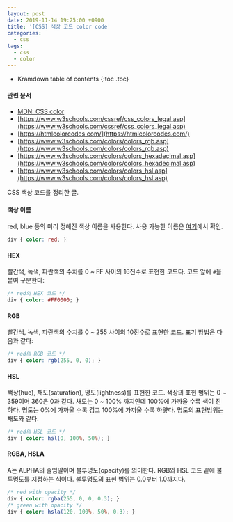 ```yaml
---
layout: post
date: 2019-11-14 19:25:00 +0900
title: '[CSS] 색상 코드 color code'
categories:
  - css
tags:
  - css
  - color
---
```


* Kramdown table of contents
{:toc .toc}

#### 관련 문서

- [MDN: CSS color](https://developer.mozilla.org/ko/docs/Web/CSS/color)
- [https://www.w3schools.com/cssref/css_colors_legal.asp](https://www.w3schools.com/cssref/css_colors_legal.asp)
- [https://htmlcolorcodes.com/](https://htmlcolorcodes.com/)
- [https://www.w3schools.com/colors/colors_rgb.asp](https://www.w3schools.com/colors/colors_rgb.asp)
- [https://www.w3schools.com/colors/colors_hexadecimal.asp](https://www.w3schools.com/colors/colors_hexadecimal.asp)
- [https://www.w3schools.com/colors/colors_hsl.asp](https://www.w3schools.com/colors/colors_hsl.asp)

CSS 색상 코드를 정리한 글.

#### 색상 이름

red, blue 등의 미리 정해진 색상 이름을 사용한다. 사용 가능한 이름은 [여기](https://www.w3schools.com/colors/colors_names.asp)에서 확인.

```css
div { color: red; }
```

#### HEX

빨간색, 녹색, 파란색의 수치를 0 \~ FF 사이의 16진수로 표현한 코드다. 코드 앞에 `#`을 붙여 구분한다:

```css
/* red의 HEX 코드 */
div { color: #FF0000; }
```

#### RGB

빨간색, 녹색, 파란색의 수치를 0 \~ 255 사이의 10진수로 표현한 코드. 표기 방법은 다음과 같다:

```css
/* red의 RGB 코드 */
div { color: rgb(255, 0, 0); }
```

#### HSL

색상(hue), 채도(saturation), 명도(lightness)를 표현한 코드. 색상의 표현 범위는 0 \~ 359이며 360은 0과 같다. 채도는 0 \~ 100% 까지인데 100%에 가까울 수록 색이 진하다. 명도는 0%에 가까울 수록 검고 100%에 가까울 수록 하얗다. 명도의 표현범위는 채도와 같다.

```css
/* red의 HSL 코드 */
div { color: hsl(0, 100%, 50%); }
```

#### RGBA, HSLA

A는 ALPHA의 줄임말이며 불투명도(opacity)를 의미한다. RGB와 HSL 코드 끝에 불투명도를 지정하는 식이다. 불투명도의 표현 범위는 0.0부터 1.0까지다.

```css
/* red with opacity */
div { color: rgba(255, 0, 0, 0.3); }
/* green with opacity */
div { color: hsla(120, 100%, 50%, 0.3); }
```
